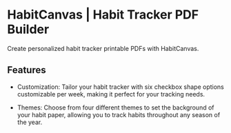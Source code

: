 # HabitCanvas | Habit Tracker PDF Builder

Create personalized habit tracker printable PDFs with HabitCanvas.

## Features

- Customization: Tailor your habit tracker with six checkbox shape options customizable per week, making it perfect for your tracking needs.

- Themes: Choose from four different themes to set the background of your habit paper, allowing you to track habits throughout any season of the year.